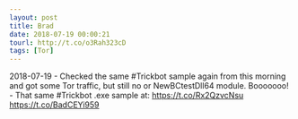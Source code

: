 ```yaml
---
layout: post
title: Brad
date: 2018-07-19 00:00:21
tourl: http://t.co/o3Rah323cD
tags: [Tor]
---
```

2018-07-19 - Checked the same #Trickbot sample again from this morning and got some Tor traffic, but still no or NewBCtestDll64 module.  Booooooo!  - That same #Trickbot .exe sample at: https://t.co/Rx2QzvcNsu https://t.co/BadCEYi959